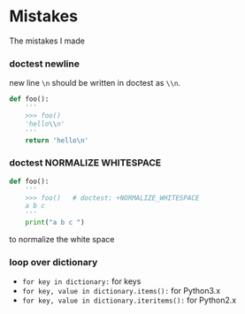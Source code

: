 # Mistakes
The mistakes I made

### doctest newline
new line `\n` should be written in doctest as `\\n`.
```python
def foo():
    '''
    >>> foo()
    'hello\\n'
    '''
    return 'hello\n'
```


### doctest NORMALIZE WHITESPACE
`````python
def foo():
    '''
    >>> foo()   # doctest: +NORMALIZE_WHITESPACE
    a b c
    '''
    print("a b c ")
`````
to normalize the white space


### loop over dictionary
* `for key in dictionary:` for keys
* `for key, value in dictionary.items():` for Python3.x
* `for key, value in dictionary.iteritems():` for Python2.x 

